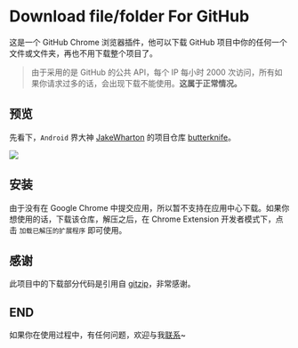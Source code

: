 # Download file/folder For GitHub

这是一个 GitHub Chrome 浏览器插件，他可以下载 GitHub 项目中你的任何一个文件或文件夹，再也不用下载整个项目了。

> 由于采用的是 GitHub 的公共 API，每个 IP 每小时 2000 次访问，所有如果你请求过多的话，会出现下载不能使用。**这属于正常情况。**

## 预览

先看下，`Android` 界大神 [JakeWharton](https://github.com/JakeWharton) 的项目仓库 [butterknife](https://github.com/JakeWharton/butterknife)。

![](https://raw.githubusercontent.com/onlylemi/res/master/download-any-for-github-preview.png)

## 安装

由于没有在 Google Chrome 中提交应用，所以暂不支持在应用中心下载。如果你想使用的话，下载该仓库，解压之后，在 Chrome Extension 开发者模式下，点击 `加载已解压的扩展程序` 即可使用。

## 感谢

此项目中的下载部分代码是引用自 [gitzip](https://github.com/KinoLien/gitzip)，非常感谢。

## END

如果你在使用过程中，有任何问题，欢迎与我[联系](http://onlylemi.github.io/about/)~